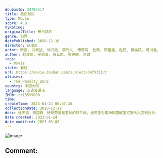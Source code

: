 ```yaml
---
doubanId: 34793517
title: 黑白禁区
type: Movie
score: 4.9
myRating: 
originalTitle: 黑白禁区
genre: 犯罪
datePublished: 2020-12-16
director: 赵浚凯
actor: 欧豪, 刘晓洁, 徐洪浩, 李乃文, 傅浤鸣, 杜源, 顾语涵, 赵荀, 夏侯镔, 杨川北, 费鲤齐, 李虹辰, 谢仙, 张进, 于跃, 杨鹤云, 李飞, 刘凌菱, 沈璐, 王春宇, 王伟安, 安雅萍, 包贝尔, 张佳宁, 王姬, 寇世勋, 张丹峰, 赵龙豪, 侯梦莎, 杨舒, 王珂, 孙逊, 何政军, 宁晓志, 王挺, 关亚军, 周德华, 王政, 侯杰, 王霏, 杨文哲, 薛景瑞, 缪晓东, 李树
author: 赵浚凯, 辛志海, 石云凯, 陈天麒, 吕诚
tags:
  - Movie
state: 看过
url: https://movie.douban.com/subject/34793517/
aliases:
  - The_Penalty_Zone
country: 中国大陆
language: 汉语普通话
IMDb: tt13599000
time: 
createTime: 2023-01-24 00:47:35
collectionDate: 2020-12-29
desc: 淦天雷、熊国良、杨晓蕾曾是警校的铁三角。淦天雷为帮杨晓蕾解围打架伤人受到处分，离开警校后南下讨生活，被凯撒集团年轻骨干车厘子相中，带进集团。淦天雷遇到警方卧底石小海（海叔），受其点化，成为邰勇峰的线人...
date created: 2023-01-24
date modified: 2023-03-08
---
```


![image](p2628383826.jpg)

Comment:
---
